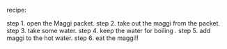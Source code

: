 recipe:

step 1. open the Maggi packet.
step 2. take out the maggi from the packet.
step 3. take some water.
step 4. keep the water for boiling .
step 5. add maggi to the hot water.
step 6. eat the maggi!!